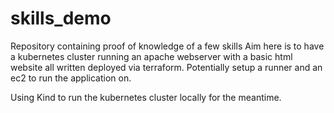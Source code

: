 # skills_demo
Repository containing proof of knowledge of a few skills
Aim here is to have a kubernetes cluster running an apache webserver with a basic html website all written deployed via terraform.
Potentially setup a runner and an ec2 to run the application on.


Using Kind to run the kubernetes cluster locally for the meantime.
